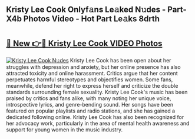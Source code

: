 ## Kristy Lee Cook Onlyf𝚊ns Le𝚊ked N𝚞des - Part-X4b Photos Video - Hot Part Le𝚊ks 8drth

# <h2><a href="http://ab20161.deff.icu/?id=Kristy+Lee+Cook">🔗 New 👉🔴 Kristy Lee Cook VIDEO Photos</a></h2>

[![Kristy Lee Cook N𝚞des](https://i.imgur.com/rIISA9y.gif)](http://ab20161.deff.icu/?id=Kristy+Lee+Cook)
Kristy Lee Cook has been open about her struggles with depression and anxiety, but her online presence has also attracted toxicity and online harassment. Critics argue that her content perpetuates harmful stereotypes and objectifies women. Some fans, meanwhile, defend her right to express herself and criticize the double standards surrounding female sexuality. Kristy Lee Cook's music has been praised by critics and fans alike, with many noting her unique voice, introspective lyrics, and genre-bending sound. Her songs have been featured on popular playlists and radio stations, and she has gained a dedicated following online. Kristy Lee Cook has also been recognized for her advocacy work, particularly in the area of mental health awareness and support for young women in the music industry.
